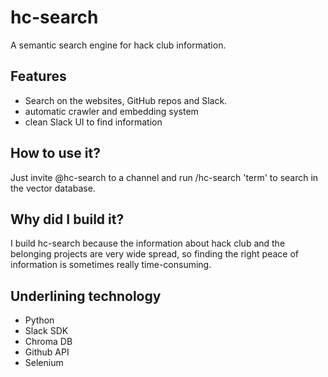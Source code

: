 # hc-search
A semantic search engine for hack club information.

## Features
- Search on the websites, GitHub repos and Slack.
- automatic crawler and embedding system
- clean Slack UI to find information

## How to use it?
Just invite @hc-search to a channel and run /hc-search 'term' to search in the vector database.

## Why did I build it?
 I build hc-search because the information about hack club and the belonging projects are very wide spread, so finding the right peace of information is sometimes really time-consuming.
## Underlining technology
- Python
- Slack SDK
- Chroma DB
- Github API
- Selenium
